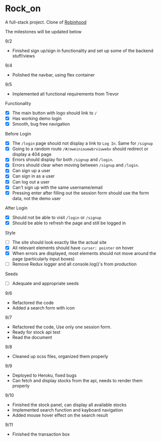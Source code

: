 # Rock_on
A full-stack project. Clone of [Robinhood](https://robinhood.com/)

The milestones will be updated below

9/2 
* Finished sign up/sign in functionality and set up some of the backend stuff/views

9/4
* Polished the navbar, using flex container
  
9/5
* Implemented all functional requirements from Trevor

Functionality
  - [x] The main button with logo should link to `/`
  - [x] Has working demo login
  - [x] Smooth, bug free navigation
​

Before Login
  - [x] The `/login` page should not display a link to `Log In`. Same for `/signup`
  - [x] Going to a random route `/#/oweiniouewbrviuwebv` should redirect or display a 404 page
  - [x] Errors should display for both `/signup` and `/login`.
  - [x] Errors should clear when moving between `/signup` and `/login`.
  - [x] Can sign up a user
  - [x] Can sign in as a user
  - [x] Can log out a user
  - [x] Can't sign up with the same username/email
  - [x] Pressing enter after filling out the session form should use the form data, not the demo user
​

After Login
  - [x] Should not be able to visit `/login` or `/signup`
  - [x] Should be able to refresh the page and still be logged in
​

​Style
- [ ] The site should look exactly like the actual site
- [x] All relevant elements should have `cursor: pointer` on hover
- [x] When errors are displayed, most elements should not move around the page (particularly input boxes)
- [ ] Remove Redux logger and all console.log()'s from production

Seeds
  - [ ] Adequate and appropriate seeds

9/6
* Refactored the code
* Added a search form with icon

9/7
* Refactored the code, Use only one session form.
* Ready for stock api test
* Read the document

9/8
* Cleaned up scss files, organized them properly

9/9
* Deployed to Heroku, fixed bugs
* Can fetch and display stocks from the api, needs to render them properly

9/10
* Finished the stock panel, can display all available stocks
* Implemented search function and kayboard navigation
* Added mouse hover effect on the search result

9/11
* Finished the transaction box
